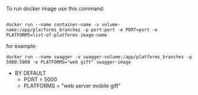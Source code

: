 To run docker image use this command:
```console

docker run --name container-name -v volume-name:/app/plarforms_branches -p port:port -e PORT=port -e PLATFORMS=list-of-platforms image-name

```


for example:
```console
docker run --name swagger -v swagger-volume:/app/platforms_branches -p 5000:5000 -e PLATFORMS="web gift" swagger-image
```
- BY DEFAULT
  - PORT = 5000
  - PLATFORMS = "web server mobile gift"


